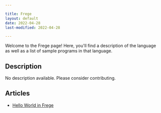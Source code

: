 ```yaml
---

title: Frege
layout: default
date: 2022-04-28
last-modified: 2022-04-28

---
```


Welcome to the Frege page! Here, you'll find a description of the language as well as a list of sample programs in that language.

## Description

No description available. Please consider contributing.

## Articles

- [Hello World in Frege](https://sampleprograms.io/projects/hello-world/frege)